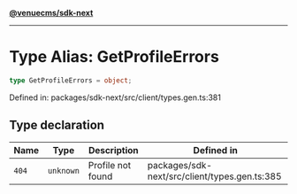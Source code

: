 [**@venuecms/sdk-next**](../Index.md)

***

# Type Alias: GetProfileErrors

```ts
type GetProfileErrors = object;
```

Defined in: packages/sdk-next/src/client/types.gen.ts:381

## Type declaration

| Name | Type | Description | Defined in |
| ------ | ------ | ------ | ------ |
| <a id="404"></a> `404` | `unknown` | Profile not found | packages/sdk-next/src/client/types.gen.ts:385 |
